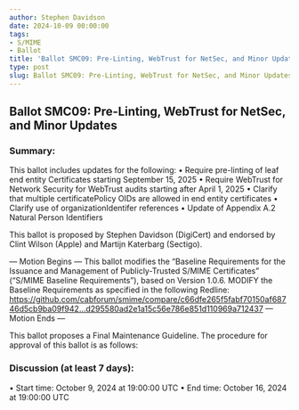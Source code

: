 ```yaml
---
author: Stephen Davidson
date: 2024-10-09 00:00:00
tags:
- S/MIME
- Ballot
title: 'Ballot SMC09: Pre-Linting, WebTrust for NetSec, and Minor Updates'
type: post
slug: Ballot SMC09: Pre-Linting, WebTrust for NetSec, and Minor Updates 
---
```


## Ballot SMC09: Pre-Linting, WebTrust for NetSec, and Minor Updates 

### Summary: 

This ballot includes updates for the following:
•	Require pre-linting of leaf end entity Certificates starting September 15, 2025
•	Require WebTrust for Network Security for WebTrust audits starting after April 1, 2025
•	Clarify that multiple certificatePolicy OIDs are allowed in end entity certificates
•	Clarify use of organizationIdentifer references
•	Update of Appendix A.2 Natural Person Identifiers

This ballot is proposed by Stephen Davidson (DigiCert) and endorsed by Clint Wilson (Apple) and Martijn Katerbarg (Sectigo).

— Motion Begins —
This ballot modifies the “Baseline Requirements for the Issuance and Management of Publicly-Trusted S/MIME Certificates” (“S/MIME Baseline Requirements”), based on Version 1.0.6.
MODIFY the Baseline Requirements as specified in the following Redline: https://github.com/cabforum/smime/compare/c66dfe265f5fabf70150af68746d5cb9ba09f942...d295580ad2e1a15c56e786e851d110969a712437 
— Motion Ends —

This ballot proposes a Final Maintenance Guideline. The procedure for approval of this ballot is as follows:

### Discussion (at least 7 days):

• Start time: October 9, 2024 at 19:00:00 UTC
• End time: October 16, 2024 at 19:00:00 UTC

